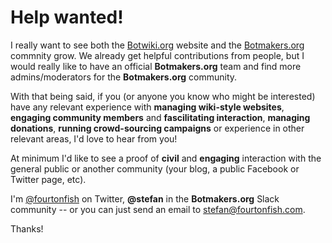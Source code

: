 # Help wanted!

I really want to see both the [Botwiki.org](https://www.botwiki.org/) website and the [Botmakers.org](https://botmakers.org/) commnity grow. We already get helpful contributions from people, but I would really like to have an official **Botmakers.org** team and find more admins/moderators for the **Botmakers.org** community.

With that being said, if you (or anyone you know who might be interested) have any relevant experience with **managing wiki-style websites**, **engaging community members** and **fascilitating interaction**, **managing donations**, **running crowd-sourcing campaigns** or experience in other relevant areas, I'd love to hear from you!

At minimum I'd like to see a proof of **civil** and **engaging** interaction with the general public or another community (your blog, a public Facebook or Twitter page, etc).

I'm [@fourtonfish](https://twitter.com/fourtonfish) on Twitter, **@stefan** in the **Botmakers.org** Slack community -- or you can just send an email to [stefan@fourtonfish.com](mailto:stefan@fourtonfish.com).

Thanks!
